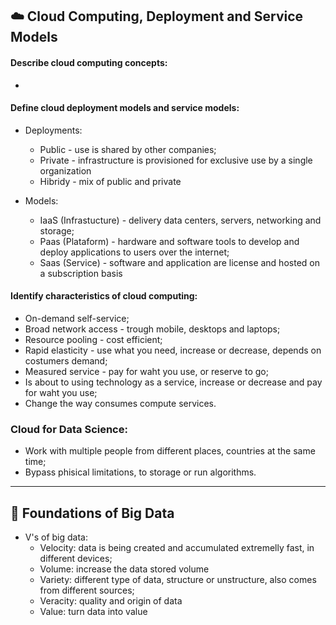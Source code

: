 ☁️ Cloud Computing, Deployment and Service Models
--


#### Describe cloud computing concepts:

- 

#### Define cloud deployment models and service models:

- Deployments:
    
    - Public - use is shared by other companies;
    - Private - infrastructure is provisioned for exclusive use by a single organization
    - Hibridy - mix of public and private

- Models:

    - IaaS (Infrastucture) - delivery data centers, servers, networking and storage;
    - Paas (Plataform) - hardware and software tools to develop and deploy applications to users over the internet; 
    - Saas (Service) - software and application are license and hosted on a subscription basis 

#### Identify characteristics of cloud computing:

- On-demand self-service;
-  Broad network access - trough mobile, desktops and laptops;
- Resource pooling - cost efficient;
- Rapid elasticity - use what you need, increase or decrease, depends on costumers demand;
- Measured service - pay for waht you use, or reserve to go;
- Is about to using technology as a service, increase or decrease and pay for waht you use;
- Change the way consumes compute services.

### Cloud for Data Science:
- Work with multiple people from different places, countries at the same time;
- Bypass phisical limitations, to storage or run algorithms.
---

🎲 Foundations of Big Data
--

- V's of big data:
    - Velocity: data is being created and accumulated extremelly fast, in different devices;
    - Volume: increase the data stored volume
    - Variety: different type of data, structure or unstructure, also comes from different sources;
    - Veracity: quality and origin of data
    - Value: turn data into value

